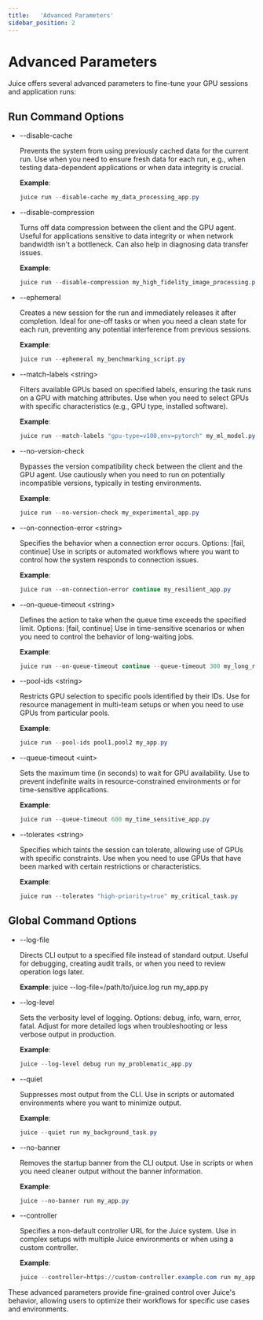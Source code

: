 ```yaml
---
title:   'Advanced Parameters'
sidebar_position: 2
---
```

# Advanced Parameters 

Juice offers several advanced parameters to fine-tune your GPU sessions and application runs: 

 

## Run Command Options 

- --disable-cache

    Prevents the system from using previously cached data for the current run. Use when you need to ensure fresh data for each run, e.g., when testing data-dependent applications or when data integrity is crucial.  

    **Example**:

    ```powershell
    juice run --disable-cache my_data_processing_app.py 
    ```
 

- --disable-compression

    Turns off data compression between the client and the GPU agent. Useful for applications sensitive to data integrity or when network bandwidth isn't a bottleneck. Can also help in diagnosing data transfer issues. 

    **Example**:

    ```powershell
    juice run --disable-compression my_high_fidelity_image_processing.py 
    ```
 

- --ephemeral

    Creates a new session for the run and immediately releases it after completion. Ideal for one-off tasks or when you need a clean state for each run, preventing any potential interference from previous sessions. 

    **Example**:

    ```powershell
    juice run --ephemeral my_benchmarking_script.py 
    ```
 

- --match-labels &lt;string&gt;

    Filters available GPUs based on specified labels, ensuring the task runs on a GPU with matching attributes. Use when you need to select GPUs with specific characteristics (e.g., GPU type, installed software). 

    **Example**:

    ```powershell
    juice run --match-labels "gpu-type=v100,env=pytorch" my_ml_model.py 
    ```
 

- --no-version-check

    Bypasses the version compatibility check between the client and the GPU agent. Use cautiously when you need to run on potentially incompatible versions, typically in testing environments. 

    **Example**:

    ```powershell
    juice run --no-version-check my_experimental_app.py 
    ```

- --on-connection-error &lt;string&gt;

    Specifies the behavior when a connection error occurs. Options: [fail, continue] Use in scripts or automated workflows where you want to control how the system responds to connection issues. 

    **Example**:

    ```powershell
    juice run --on-connection-error continue my_resilient_app.py 
    ```
 

- --on-queue-timeout &lt;string&gt;

    Defines the action to take when the queue time exceeds the specified limit. Options: [fail, continue] Use in time-sensitive scenarios or when you need to control the behavior of long-waiting jobs. 

    **Example**:

    ```powershell
    juice run --on-queue-timeout continue --queue-timeout 300 my_long_running_job.py 
    ```
 

- --pool-ids &lt;string&gt;

    Restricts GPU selection to specific pools identified by their IDs. Use for resource management in multi-team setups or when you need to use GPUs from particular pools.  

    **Example**:

    ```powershell
    juice run --pool-ids pool1,pool2 my_app.py 
    ```
 

- --queue-timeout &lt;uint&gt;

    Sets the maximum time (in seconds) to wait for GPU availability. Use to prevent indefinite waits in resource-constrained environments or for time-sensitive applications.  

    **Example**:

    ```powershell
    juice run --queue-timeout 600 my_time_sensitive_app.py 
    ```
 

- --tolerates &lt;string&gt;

    Specifies which taints the session can tolerate, allowing use of GPUs with specific constraints. Use when you need to use GPUs that have been marked with certain restrictions or characteristics.

    **Example**:

    ```powershell
    juice run --tolerates "high-priority=true" my_critical_task.py
    ```

## Global Command Options

- --log-file

    Directs CLI output to a specified file instead of standard output. Useful for debugging, creating audit trails, or when you need to review operation logs later.

    **Example**: juice --log-file=/path/to/juice.log run my_app.py


- --log-level

    Sets the verbosity level of logging. Options: debug, info, warn, error, fatal. Adjust for more detailed logs when troubleshooting or less verbose output in production.

    **Example**:

    ```powershell
    juice --log-level debug run my_problematic_app.py 
    ```
 

- --quiet

    Suppresses most output from the CLI. Use in scripts or automated environments where you want to minimize output.

    **Example**:

    ```powershell
    juice --quiet run my_background_task.py 
    ```
 

- --no-banner

    Removes the startup banner from the CLI output. Use in scripts or when you need cleaner output without the banner information.

    **Example**:

    ```powershell
    juice --no-banner run my_app.py 
    ```
 

- --controller

    Specifies a non-default controller URL for the Juice system. Use in complex setups with multiple Juice environments or when using a custom controller.

    **Example**:

    ```powershell
    juice --controller=https://custom-controller.example.com run my_app.py 
    ```

These advanced parameters provide fine-grained control over Juice's behavior, allowing users to optimize their workflows for specific use cases and environments.
